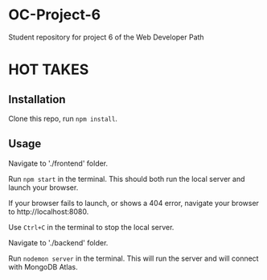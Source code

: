 # OC-Project-6
Student repository for project 6 of the Web Developer Path


# HOT TAKES #

## Installation ##
Clone this repo, run `npm install`.

## Usage ##

Navigate to './frontend' folder.

Run `npm start` in the terminal. This should both run the local server and launch your browser.

If your browser fails to launch, or shows a 404 error, navigate your browser to http://localhost:8080.

Use `Ctrl+C` in the terminal to stop the local server.

Navigate to './backend' folder.

Run `nodemon server` in the terminal. This will run the server and will connect with MongoDB Atlas.
